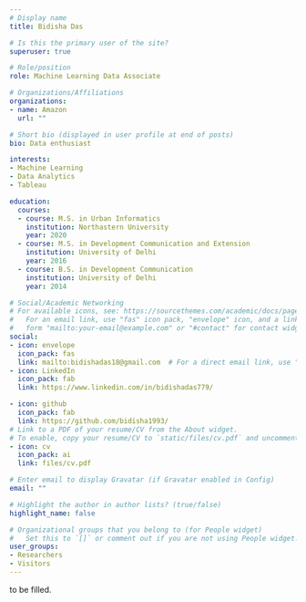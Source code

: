 ```yaml
---
# Display name
title: Bidisha Das

# Is this the primary user of the site?
superuser: true

# Role/position
role: Machine Learning Data Associate

# Organizations/Affiliations
organizations:
- name: Amazon
  url: ""

# Short bio (displayed in user profile at end of posts)
bio: Data enthusiast

interests:
- Machine Learning
- Data Analytics
- Tableau

education:
  courses:
  - course: M.S. in Urban Informatics
    institution: Northastern University
    year: 2020
  - course: M.S. in Development Communication and Extension
    institution: University of Delhi
    year: 2016
  - course: B.S. in Development Communication
    institution: University of Delhi
    year: 2014

# Social/Academic Networking
# For available icons, see: https://sourcethemes.com/academic/docs/page-builder/#icons
#   For an email link, use "fas" icon pack, "envelope" icon, and a link in the
#   form "mailto:your-email@example.com" or "#contact" for contact widget.
social:
- icon: envelope
  icon_pack: fas
  link: mailto:bidishadas18@gmail.com  # For a direct email link, use "mailto:test@example.org".
- icon: LinkedIn
  icon_pack: fab
  link: https://www.linkedin.com/in/bidishadas779/

- icon: github
  icon_pack: fab
  link: https://github.com/bidisha1993/
# Link to a PDF of your resume/CV from the About widget.
# To enable, copy your resume/CV to `static/files/cv.pdf` and uncomment the lines below.
- icon: cv
  icon_pack: ai
  link: files/cv.pdf

# Enter email to display Gravatar (if Gravatar enabled in Config)
email: ""

# Highlight the author in author lists? (true/false)
highlight_name: false

# Organizational groups that you belong to (for People widget)
#   Set this to `[]` or comment out if you are not using People widget.
user_groups:
- Researchers
- Visitors
---
```


to be filled.
